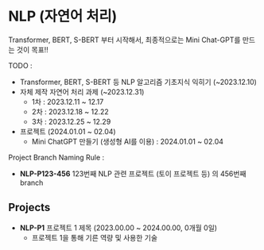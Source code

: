 # NLP (자연어 처리)

Transformer, BERT, S-BERT 부터 시작해서, 최종적으로는 Mini Chat-GPT를 만드는 것이 목표!!

TODO :
* Transformer, BERT, S-BERT 등 NLP 알고리즘 기초지식 익히기 (~2023.12.10)
* 자체 제작 자연어 처리 과제 (~2023.12.31)
  * 1차 : 2023.12.11 ~ 12.17
  * 2차 : 2023.12.18 ~ 12.22
  * 3차 : 2023.12.25 ~ 12.29
* 프로젝트 (2024.01.01 ~ 02.04)
  * Mini ChatGPT 만들기 (생성형 AI를 이용) : 2024.01.01 ~ 02.04

Project Branch Naming Rule :
* **NLP-P123-456** 123번째 NLP 관련 프로젝트 (토이 프로젝트 등) 의 456번째 branch

## Projects
* **NLP-P1** 프로젝트 1 제목 (2023.00.00 ~ 2024.00.00, 0개월 0일)
  * 프로젝트 1을 통해 기른 역량 및 사용한 기술
